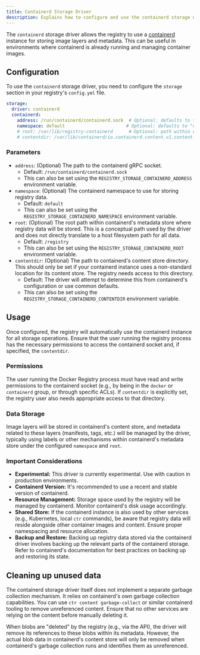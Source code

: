 ```yaml
---
title: Containerd Storage Driver
description: Explains how to configure and use the containerd storage driver.
---
```


The `containerd` storage driver allows the registry to use a [containerd](https://containerd.io/) instance for storing image layers and metadata. This can be useful in environments where containerd is already running and managing container images.

## Configuration

To use the `containerd` storage driver, you need to configure the `storage` section in your registry's `config.yml` file.

```yaml
storage:
  driver: containerd
  containerd:
    address: /run/containerd/containerd.sock  # Optional: defaults to this path
    namespace: default                       # Optional: defaults to "default"
    # root: /var/lib/registry-containerd      # Optional: path within containerd's metadata store, defaults to "/registry"
    # contentdir: /var/lib/containerd/io.containerd.content.v1.content # Optional: if containerd's content store is not in the default location
```

### Parameters

-   `address`: (Optional) The path to the containerd gRPC socket.
    -   Default: `/run/containerd/containerd.sock`
    -   This can also be set using the `REGISTRY_STORAGE_CONTAINERD_ADDRESS` environment variable.
-   `namespace`: (Optional) The containerd namespace to use for storing registry data.
    -   Default: `default`
    -   This can also be set using the `REGISTRY_STORAGE_CONTAINERD_NAMESPACE` environment variable.
-   `root`: (Optional) The root path within containerd's metadata store where registry data will be stored. This is a conceptual path used by the driver and does not directly translate to a host filesystem path for all data.
    -   Default: `/registry`
    -   This can also be set using the `REGISTRY_STORAGE_CONTAINERD_ROOT` environment variable.
-   `contentdir`: (Optional) The path to containerd's content store directory. This should only be set if your containerd instance uses a non-standard location for its content store. The registry needs access to this directory.
    -   Default: The driver will attempt to determine this from containerd's configuration or use common defaults.
    -   This can also be set using the `REGISTRY_STORAGE_CONTAINERD_CONTENTDIR` environment variable.


## Usage

Once configured, the registry will automatically use the containerd instance for all storage operations. Ensure that the user running the registry process has the necessary permissions to access the containerd socket and, if specified, the `contentdir`.

### Permissions

The user running the Docker Registry process must have read and write permissions to the containerd socket (e.g., by being in the `docker` or `containerd` group, or through specific ACLs). If `contentdir` is explicitly set, the registry user also needs appropriate access to that directory.

### Data Storage

Image layers will be stored in containerd's content store, and metadata related to these layers (manifests, tags, etc.) will be managed by the driver, typically using labels or other mechanisms within containerd's metadata store under the configured `namespace` and `root`.

### Important Considerations

-   **Experimental:** This driver is currently experimental. Use with caution in production environments.
-   **Containerd Version:** It's recommended to use a recent and stable version of containerd.
-   **Resource Management:** Storage space used by the registry will be managed by containerd. Monitor containerd's disk usage accordingly.
-   **Shared Store:** If the containerd instance is also used by other services (e.g., Kubernetes, local `ctr` commands), be aware that registry data will reside alongside other container images and content. Ensure proper namespacing and resource allocation.
-   **Backup and Restore:** Backing up registry data stored via the containerd driver involves backing up the relevant parts of the containerd storage. Refer to containerd's documentation for best practices on backing up and restoring its state.

## Cleaning up unused data

The containerd storage driver itself does not implement a separate garbage collection mechanism. It relies on containerd's own garbage collection capabilities. You can use `ctr content garbage-collect` or similar containerd tooling to remove unreferenced content. Ensure that no other services are relying on the content before manually deleting it.

When blobs are "deleted" by the registry (e.g., via the API), the driver will remove its references to these blobs within its metadata. However, the actual blob data in containerd's content store will only be removed when containerd's garbage collection runs and identifies them as unreferenced.

